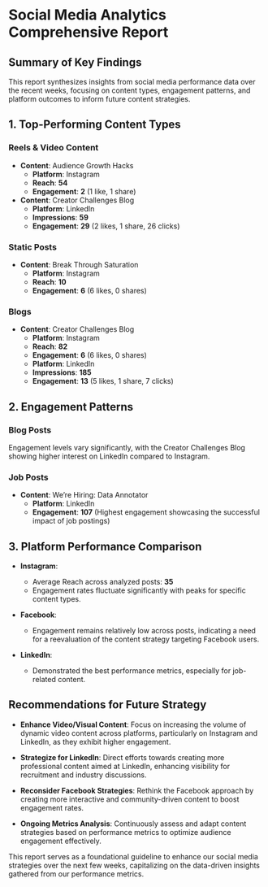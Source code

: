 # Social Media Analytics Comprehensive Report

## Summary of Key Findings

This report synthesizes insights from social media performance data over the recent weeks, focusing on content types, engagement patterns, and platform outcomes to inform future content strategies.

## 1. Top-Performing Content Types

### Reels & Video Content
- **Content**: Audience Growth Hacks
  - **Platform**: Instagram
  - **Reach**: **54**
  - **Engagement**: **2** (1 like, 1 share)
- **Content**: Creator Challenges Blog
  - **Platform**: LinkedIn
  - **Impressions**: **59**
  - **Engagement**: **29** (2 likes, 1 share, 26 clicks)

### Static Posts
- **Content**: Break Through Saturation
  - **Platform**: Instagram
  - **Reach**: **10**
  - **Engagement**: **6** (6 likes, 0 shares)

### Blogs
- **Content**: Creator Challenges Blog
  - **Platform**: Instagram
  - **Reach**: **82**
  - **Engagement**: **6** (6 likes, 0 shares)
  - **Platform**: LinkedIn
  - **Impressions**: **185**
  - **Engagement**: **13** (5 likes, 1 share, 7 clicks)

## 2. Engagement Patterns

### Blog Posts
Engagement levels vary significantly, with the Creator Challenges Blog showing higher interest on LinkedIn compared to Instagram.

### Job Posts
- **Content**: We’re Hiring: Data Annotator
  - **Platform**: LinkedIn
  - **Engagement**: **107** (Highest engagement showcasing the successful impact of job postings)

## 3. Platform Performance Comparison

- **Instagram**: 
  - Average Reach across analyzed posts: **35**
  - Engagement rates fluctuate significantly with peaks for specific content types.
  
- **Facebook**:
  - Engagement remains relatively low across posts, indicating a need for a reevaluation of the content strategy targeting Facebook users.

- **LinkedIn**: 
  - Demonstrated the best performance metrics, especially for job-related content.

## Recommendations for Future Strategy

- **Enhance Video/Visual Content**: Focus on increasing the volume of dynamic video content across platforms, particularly on Instagram and LinkedIn, as they exhibit higher engagement.

- **Strategize for LinkedIn**: Direct efforts towards creating more professional content aimed at LinkedIn, enhancing visibility for recruitment and industry discussions.

- **Reconsider Facebook Strategies**: Rethink the Facebook approach by creating more interactive and community-driven content to boost engagement rates.

- **Ongoing Metrics Analysis**: Continuously assess and adapt content strategies based on performance metrics to optimize audience engagement effectively.

This report serves as a foundational guideline to enhance our social media strategies over the next few weeks, capitalizing on the data-driven insights gathered from our performance metrics.